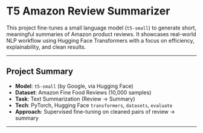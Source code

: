 # T5 Amazon Review Summarizer

This project fine-tunes a small language model (`t5-small`) to generate short, meaningful summaries of Amazon product reviews. It showcases real-world NLP workflow using Hugging Face Transformers with a focus on efficiency, explainability, and clean results.

---

## Project Summary

- **Model**: `t5-small` (by Google, via Hugging Face)
- **Dataset**: Amazon Fine Food Reviews (10,000 samples)
- **Task**: Text Summarization (Review → Summary)
- **Tech**: PyTorch, Hugging Face `transformers`, `datasets`, `evaluate`
- **Approach**: Supervised fine-tuning on cleaned pairs of review → summary

---




